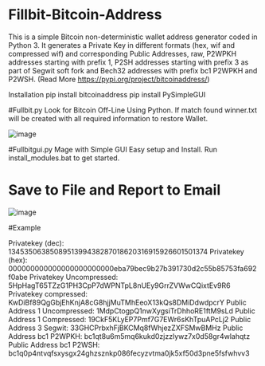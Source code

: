 # Fillbit-Bitcoin-Address
This is a simple Bitcoin non-deterministic wallet address generator coded in Python 3. It generates a Private Key in different formats (hex, wif and compressed wif) and corresponding Public Addresses, raw, P2WPKH addresses starting with prefix 1, P2SH addresses starting with prefix 3 as part of Segwit soft fork and Bech32 addresses with prefix bc1 P2WPKH and P2WSH. (Read More https://pypi.org/project/bitcoinaddress/)

Installation
pip install bitcoinaddress
pip install PySimpleGUI

#Fullbit.py Look for Bitcoin Off-Line  Using Python. If match found winner.txt will be created with all required information to restore Wallet.

![image](https://user-images.githubusercontent.com/88630056/140662544-5e02d9de-cb60-484e-bdcc-01bdb95c767a.png)


#Fullbitgui.py Mage with Simple GUI Easy setup and Install. Run install_modules.bat to get started.

# Save to File and Report to Email

![image](https://user-images.githubusercontent.com/88630056/140662524-4c78a74e-4ab4-4970-aa36-03d0a774a4ab.png)

#Example

Privatekey (dec):  1345350638508951399438287018620316915926601501374 
Privatekey (hex):  000000000000000000000000eba79bec9b27b391730d2c55b85753fa692f0abe 
Privatekey Uncompressed:  5HpHagT65TZzG1PH3CpP7dWPNTpL8nUEy9GrrZVWwCQixtEv9R6 
Privatekey compressed:  KwDiBf89QgGbjEhKnjA8cG8hjjMuTMhEeoX13kQs8DMiDdwdpcrY 
Public Address 1 Uncompressed:  1MdpCtogpQ1nwXygsiTrDhhoRE1ftM9sLd 
Public Address 1 Compressed:  19CkF5KLyEP7Pmf7G7EWr6sKhTpuAPcLj2 
Public Address 3 Segwit:  33GHCPrbxhFjBKCMq8fWhjezZXFSMwBMHz 
Public Address bc1 P2WPKH:  bc1qt8u6m5mq6kukd0zjzzlywz7x0d58gr4wlahqtz 
Public Address bc1 P2WSH:  bc1q0p4ntvqfsxysgx24ghzsznkp086fecyzvtma0jk5xf50d3pne5fsfwhvv3
